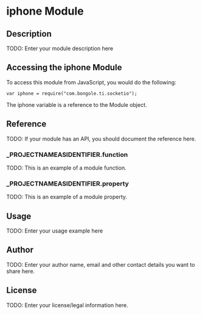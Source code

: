 # iphone Module

## Description

TODO: Enter your module description here

## Accessing the iphone Module

To access this module from JavaScript, you would do the following:

	var iphone = require("com.bongole.ti.socketio");

The iphone variable is a reference to the Module object.	

## Reference

TODO: If your module has an API, you should document
the reference here.

### ___PROJECTNAMEASIDENTIFIER__.function

TODO: This is an example of a module function.

### ___PROJECTNAMEASIDENTIFIER__.property

TODO: This is an example of a module property.

## Usage

TODO: Enter your usage example here

## Author

TODO: Enter your author name, email and other contact
details you want to share here. 

## License

TODO: Enter your license/legal information here.
